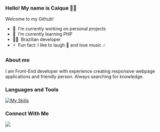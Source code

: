 ### Hello! My name is Caique 👋🥤
Welcome to my Github!

- 🔭 &nbsp;I’m currently working on personal projects
- 🌱 &nbsp;I’m currently learning PHP
- 👨‍💻 &nbsp;Brazilian developer
- ⚡ &nbsp;Fun fact: I like to laugh 🤣 and love music 🎶

### About me
I am Front-End developer with experience creating responsive webpage applications and friendly person. Always searching for knowledge.

### Languages and Tools
[![My Skills](https://skillicons.dev/icons?i=html,css,js,react,tailwind,php,py,dart,flutter,git,postman)](https://skillicons.dev)

### Connect With Me
<a href="https://www.linkedin.com/in/caiquegom/" target="_blank"><img src="https://img.shields.io/badge/-LinkedIn-%230077B5?style=for-the-badge&logo=linkedin&logoColor=white" target="_blank"></a> 

<!--
**caiquegom/caiquegom** is a ✨ _special_ ✨ repository because its `README.md` (this file) appears on your GitHub profile.

Here are some ideas to get you started:

- 🔭 I’m currently working on ...
- 🌱 I’m currently learning ...
- 👯 I’m looking to collaborate on ...
- 🤔 I’m looking for help with ...
- 💬 Ask me about ...
- 📫 How to reach me: ...
- 😄 Pronouns: ...
- ⚡ Fun fact: ...
-->
